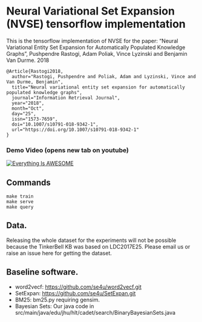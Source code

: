 # Neural Variational Set Expansion (NVSE) tensorflow implementation

This is the tensorflow implementation of NVSE for the paper: 
“Neural Variational Entity Set Expansion for Automatically Populated Knowledge Graphs”, Pushpendre Rastogi, Adam Poliak, Vince Lyzinski and Benjamin Van Durme. 2018

```
@Article{Rastogi2018,
  author="Rastogi, Pushpendre and Poliak, Adam and Lyzinski, Vince and Van Durme, Benjamin",
  title="Neural variational entity set expansion for automatically populated knowledge graphs",
  journal="Information Retrieval Journal",
  year="2018",
  month="Oct",
  day="25",
  issn="1573-7659",
  doi="10.1007/s10791-018-9342-1",
  url="https://doi.org/10.1007/s10791-018-9342-1"
}
```

### Demo Video (opens new tab on youtube)

[![Everything Is AWESOME](https://img.youtube.com/vi/sGO_wvuPIzM/0.jpg)](https://www.youtube.com/watch?v=sGO_wvuPIzM "NVSE Demo")


## Commands 

```
make train 
make serve
make query
```

## Data. 

Releasing the whole dataset for the experiments will not be possible because the TinkerBell KB was based on LDC2017E25. Please email us or raise an issue here for getting the dataset.

## Baseline software.

- word2vecf: https://github.com/se4u/word2vecf.git
- SetExpan: https://github.com/se4u/SetExpan.git
- BM25: bm25.py requiring gensim.
- Bayesian Sets: Our java code in src/main/java/edu/jhu/hlt/cadet/search/BinaryBayesianSets.java
